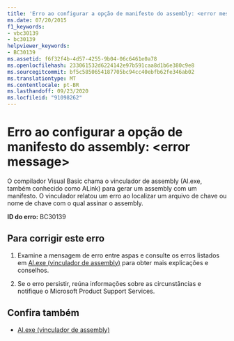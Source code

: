 ```yaml
---
title: 'Erro ao configurar a opção de manifesto do assembly: <error message>'
ms.date: 07/20/2015
f1_keywords:
- vbc30139
- bc30139
helpviewer_keywords:
- BC30139
ms.assetid: f6f32f4b-4d57-4255-9b04-06c6461e0a78
ms.openlocfilehash: 233061532d6224142e97b591caa8d1b6e380c9e8
ms.sourcegitcommit: bf5c5850654187705bc94cc40ebfb62fe346ab02
ms.translationtype: MT
ms.contentlocale: pt-BR
ms.lasthandoff: 09/23/2020
ms.locfileid: "91098262"
---
```

# <a name="error-setting-assembly-manifest-option-error-message"></a>Erro ao configurar a opção de manifesto do assembly: \<error message>

O compilador Visual Basic chama o vinculador de assembly (Al.exe, também conhecido como ALink) para gerar um assembly com um manifesto. O vinculador relatou um erro ao localizar um arquivo de chave ou nome de chave com o qual assinar o assembly.  
  
 **ID do erro:** BC30139  
  
## <a name="to-correct-this-error"></a>Para corrigir este erro  
  
1. Examine a mensagem de erro entre aspas e consulte os erros listados em [Al.exe (vinculador de assembly)](../../framework/tools/al-exe-assembly-linker.md) para obter mais explicações e conselhos.  
  
2. Se o erro persistir, reúna informações sobre as circunstâncias e notifique o Microsoft Product Support Services.  
  
## <a name="see-also"></a>Confira também

- [Al.exe (vinculador de assembly)](../../framework/tools/al-exe-assembly-linker.md)
